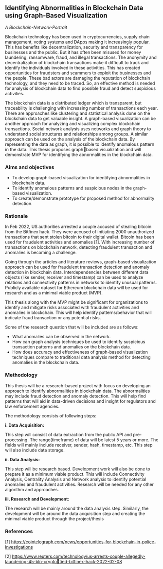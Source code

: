 
## Identifying Abnormalities in Blockchain Data using Graph-Based Visualization
_A Blockchain-Network-Portrait_

Blockchain technology has been used in cryptocurrencies, supply chain management, voting 
systems and DApps making it increasingly popular. This has benefits like decentralization, 
security and transparency for businesses and the public. But it has often been misused for money 
laundering, ransomware, fraud, and illegal transactions. The anonymity and decentralization of 
blockchain transactions make it difficult to track and identify the individuals involved in these 
activities. This has created opportunities for fraudsters and scammers to exploit the businesses and 
the people. These bad actors are damaging the reputation of blockchain technology, and they need 
to be traced. So, an effective method is needed for analysis of blockchain data to find possible 
fraud and detect suspicious activities.

The blockchain data is a distributed ledger which is transparent, but traceability is challenging with 
increasing number of transactions each year. There are approaches like clustering and statistical 
analysis done on the blockchain data to get valuable insight. A graph-based visualization can be 
another approach for analyzing and visualizing complex blockchain transactions. Social network 
analysis uses networks and graph theory to understand social structures and relationships among 
groups. A similar approach can be used on the analysis of the blockchain data. By representing the 
data as graph, it is possible to identify anomalous pattern in the data. This thesis proposes graphbased visualization and will demonstrate MVP for identifying the abnormalities in the blockchain 
data.

### Aims and objectives
* To develop graph-based visualization for identifying abnormalities in blockchain data.
* To identify anomalous patterns and suspicious nodes in the graph-based visualization.
* To create/demonstrate prototype for proposed method for abnormality detection.

### Rationale
In Feb 2022, US authorities arrested a couple accused of stealing bitcoin from the Bitfinex hack. 
They were accused of initiating 2000 unauthorized transactions that sent stolen bitcoin to their 
digital wallet. Bitcoin has been used for fraudulent activities and anomalies [1]. With increasing 
number of transactions on blockchain network, detecting fraudulent transaction and anomalies is 
becoming a challenge.

Going through the articles and literature reviews, graph-based visualization approach can be used 
for fraudulent transaction detection and anomaly detection in blockchain data. Interdependencies 
between different data objects (like sender, receiver and timestamp) can be used to analyze 
relations and connectivity patterns in networks to identify unusual patterns. Publicly available 
dataset for Ethereum blockchain data will be used for research and as a minimal viable product 
(MVP).

This thesis along with the MVP might be significant for organizations to identify and mitigate risks 
associated with fraudulent activities and anomalies in blockchain. This will help identify
patterns/behavior that will indicate fraud transaction or any potential risks.

Some of the research question that will be included are as follows:

* What anomalies can be observed in the network.
* How can graph analysis techniques be used to identify suspicious transaction patterns and anomalies on the blockchain data.
* How does accuracy and effectiveness of graph-based visualization techniques compare to traditional data analysis method for detecting anomalies in the blockchain data.

### Methodology
This thesis will be a research-based project with focus on developing an approach to identify 
abnormalities in blockchain data. The abnormalities may include fraud detection and anomaly 
detection. This will help find patterns that will aid in data-driven decisions and insight for 
regulators and law enforcement agencies.

The methodology consists of following steps:

**i. Data Acquisition:**

This step will consist of data extraction from the public API and pre-processing. The 
range(timeframe) of data will be latest 5 years or more. The fields will mainly include 
receiver, sender, hash, timestamp, etc. This step will also include data storage.

**ii. Data Analysis:**

This step will be research based. Development work will also be done to prepare it as 
a minimum viable product. This will include Connectivity Analysis, Centrality 
Analysis and Network analysis to identify potential anomalies and fraudulent activities.
Research will be needed for any other algorithm and approaches.

**iii. Research and Development:**

The research will be mainly around the data analysis step. Similarly, the development 
will be around the data acquisition step and creating the minimal viable product through 
the project/thesis

### References
[1] https://cointelegraph.com/news/opportunities-for-blockchain-in-police-investigations

[2] https://www.reuters.com/technology/us-arrests-couple-allegedly-laundering-45-bln-cryptotied-bitfinex-hack-2022-02-08
